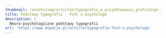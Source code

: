 ```yaml
---
thumbnail: /assets/img/articles/typografia_w_projektowaniu_graficznym.jpg
title: Podstawy typografii - font u psychologa
description: |
  Neuro-psychologiczne podstawy typografii
url: 'https://www.4spacje.pl/article/typografia-font-u-psychologa'
---
```


